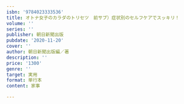 ```yaml
---
isbn: '9784023333536'
title: オトナ女子のカラダのトリセツ　前サブ）症状別のセルフケアでスッキリ！
volume: ''
series: ''
publisher: 朝日新聞出版
pubdate: '2020-11-20'
cover: ''
author: 朝日新聞出版編／著
description: ''
price: '1300'
genre: ''
target: 実用
format: 単行本
content: 家事

---
```

